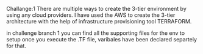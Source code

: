 Challange:1
There are multiple ways to create the 3-tier environment by using any cloud providers.
I have used the AWS to create the 3-tier architecture with the help of infrastructure provisioning tool TERRAFORM.

in challenge branch 1 you can find all the supporting files for the env to setup once you execute the .TF file, varibales have been declared separtely for that.
